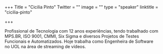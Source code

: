 +++
Title = "Cicilia Pinto"
Twitter = ""
image = ""
type = "speaker"
linktitle = "cicilia-pinto"

+++

Profissional de Tecnologia com 12 anos experiências, tendo trabalhado com MPS.BR, ISO 9001, CMMI, Six Sigma e diversos Projetos de Testes Funcionais e Automatizados. Hoje trabalha como Engenheira de Software no UOL na área de streaming de vídeos.
